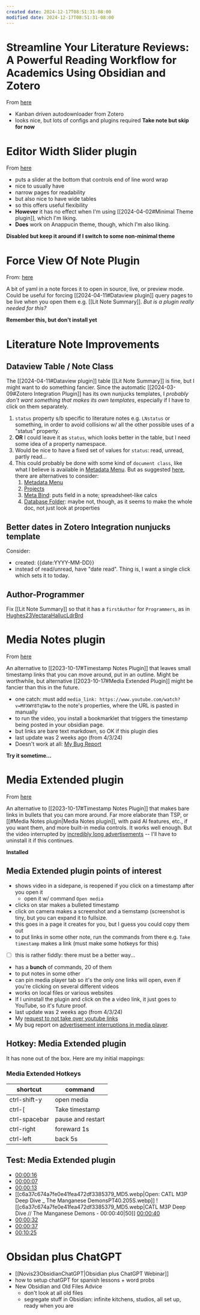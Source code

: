 ```yaml
---
created date: 2024-12-17T08:51:31-08:00
modified date: 2024-12-17T08:51:31-08:00
---
```

# Streamline Your Literature Reviews: A Powerful Reading Workflow for Academics Using Obsidian and Zotero
From [here](https://share.note.sx/e612da498b038c3e5e367043782e2b59)
- Kanban driven autodownloader from Zotero
- looks nice, but lots of configs and plugins required
**Take note but skip for now**
# Editor Width Slider plugin
From [here](https://github.com/MugishoMp/obsidian-editor-width-slider)
- puts a slider at the bottom that controls end of line word wrap
- nice to usually have
- narrow pages for readability
- but also nice to have wide tables
- so this offers useful flexibility
- **However** it has no effect when I'm using [[2024-04-02#Minimal Theme plugin]], which I'm liking.
- **Does** work on Anappucin theme, though, which I'm also liking.

**Disabled but keep it around if I switch to some non-minimal theme**

# Force View Of Note Plugin
From: [here](https://github.com/bwydoogh/obsidian-force-view-mode-of-note)

A bit of yaml in a note forces it to open in source, live, or preview mode.  Could be useful for forcing [[2024-04-11#Dataview plugin]] query pages to be live when you open them e.g. [[Lit Note Summary]].  *But is a plugin really needed for this?*

**Remember this, but don't install yet**

# Literature Note Improvements
## Dataview Table / Note Class

The [[2024-04-11#Dataview plugin]]  table [[Lit Note Summary]] is fine, but I might want to do something fancier.  Since the automatic [[2024-03-09#Zotero Integration Plugin]] has its own nunjucks templates, I *probably don't want something that makes its own templates*, especially if I have to click on them separately.

1. `status` property s/b specific to literature notes e.g. `LNstatus` or something, in order to avoid collisions w/ all the other possible uses of a "status" property.
2. **OR** I could leave it as `status`, which looks better in the table, but I need some idea of a property namespace.
3. Would be nice to have a fixed set of values for `status`: read, unread, partly read...
4. This could probably be done with some kind of `document class`, like what I believe is available in [Metadata Menu](https://mdelobelle.github.io/metadatamenu/).  But as suggested [here](https://www.reddit.com/r/ObsidianMD/comments/1awzv0z/metabind_meta_data_menu_or_database/), there are alternatives to consider:
	1. [Metadata Menu](https://mdelobelle.github.io/metadatamenu/)
	2. [Projects](https://github.com/marcusolsson/obsidian-projects)
	3. [Meta Bind](https://github.com/mProjectsCode/obsidian-meta-bind-plugin): puts field in a note; spreadsheet-like calcs
	4. [Database Folder](https://rafaelgb.github.io/obsidian-db-folder/): maybe not, though, as it seems to make the whole doc, not just look at properties
## Better dates in Zotero Integration nunjucks template

Consider:
- created: {{date:YYYY-MM-DD}}
- instead of read/unread, have "date read".  Thing is, I want a single click which sets it to today.
## Author-Programmer

Fix [[Lit Note Summary]] so that it has a `firstAuthor` for `Programmers`, as in [Hughes23VectaraHallucLdrBrd](app://obsidian.md/lit/lit_notes/Hughes23VectaraHallucLdrBrd.md)

# Media Notes plugin
From [here](https://github.com/jemstelos/obsidian-media-notes?tab=readme-ov-file)

An alternative to [[2023-10-17#Timestamp Notes Plugin]] that leaves small timestamp links that you can move around, put in an outline.  Might be worthwhile, but alternative [[2023-10-17#Media Extended Plugin]] might be fancier than this in the future.
- one catch: must add `media_link: https://www.youtube.com/watch?v=MFXWY8TqSWw` to the note's properties, where the URL is pasted in manually
- to run the video, you install a bookmarklet that triggers the timestamp being posted in your obsidian page.
- but links are bare text markdown, so OK if this plugin dies
- last update was 2 weeks ago (from 4/3/24)
- Doesn't work at all: [My Bug Report](https://github.com/jemstelos/obsidian-media-notes/issues/10)

**Try it sometime...**
# Media Extended plugin
From [here](https://github.com/PKM-er/media-extended)

An alternative to [[2023-10-17#Timestamp Notes Plugin]] that makes bare links in bullets that you can more around. Far more elaborate than TSP, or [[#Media Notes plugin|Media Notes plugin]], with paid AI features, etc., if you want them, and more built-in media controls.  It works well enough.  But the video interrupted by [incredibly long advertisements](https://github.com/PKM-er/media-extended/issues/340) -- I'll have to uninstall it if this continues.

**Installed**
## Media Extended plugin points of interest
- shows video in a sidepane, is reopened if you click on a timestamp after you open it
	- open it w/ command `Open media`
- clicks on star makes a bulleted timestamp
- click on camera makes a screenshot and a tiemstamp (screenshot is tiny, but you can expand it to fullsize.
- this goes in a page it creates for you, but I guess you could copy them out
- to put links in some other note, run the commands from there e.g. `Take timestamp` makes a link (must make some hotkeys for this) 
- [ ] this is rather fiddly: there must be a better way...
- has a **bunch** of commands, 20 of them
- to put notes in some other 
- can pin media player tab so it's the only one links will open, even if you're clicking on several different videos
- works on local files or various websites
- If I uninstall the plugin and click on the a video link, it just goes to YouTube, so it's future proof.
- last update was 2 weeks ago (from 4/3/24)
- My [request to not take over youtube links](https://github.com/PKM-er/media-extended/issues/325#issuecomment-2040912151)
- My bug report on [advertisement interruptions in media player](https://github.com/PKM-er/media-extended/issues/340).
## Hotkey: Media Extended plugin
It has none out of the box.  Here are my initial mappings:

### Media Extended Hotkeys

| shortcut      | command           |
| ------------- | ----------------- |
| ctrl-shift-y  | open media        |
| ctrl-[        | Take timestamp    |
| ctrl-spacebar | pause and restart |
| ctrl-right    | foreward 1s       |
| ctrl-left     | back 5s           |

## Test: Media Extended plugin
- [00:00:16](https://www.youtube.com/watch?v=jNQXAC9IVRw&t=16#t=16.47) 
- [00:00:07](https://www.youtube.com/watch?v=er5HpHeW4jk&t=7#t=7.47) 
- [00:00:13](https://www.youtube.com/watch?v=er5HpHeW4jk&t=13#t=13.33) 
- [[c6a37c674a7fe0e41fea472df3385379_MD5.webp|Open: CATL M3P Deep Dive _ The Manganese DemonsPT40.205S.webp]]
![[c6a37c674a7fe0e41fea472df3385379_MD5.webp|CATL M3P Deep Dive // The Manganese Demons - 00:00:40|50]] [00:00:40](https://www.youtube.com/watch?v=er5HpHeW4jk&t=40#t=40.21) 
- [00:00:32](https://www.youtube.com/watch?v=er5HpHeW4jk&t=33#t=32.86) 
- [00:00:37](https://www.youtube.com/watch?v=er5HpHeW4jk&t=38#t=37.86) 
- [00:10:25](https://www.youtube.com/watch?v=er5HpHeW4jk&t=626#t=10:25.98) 

# Obsidan plus ChatGPT
- [[Novis23ObsidianChatGPT|Obsidian plus ChatGPT Webinar]]
- how to setup chatGPT for spanish lessons + word probs
- New Obsidian and Old Files Advice
	- don't look at all old files
	- segregate stuff in Obsidian: infinite kitchens, studios, all set up, ready when you are